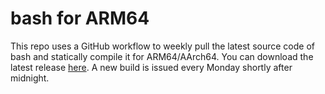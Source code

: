 # bash for ARM64

This repo uses a GitHub workflow to weekly pull the latest source code of bash and statically compile it for ARM64/AArch64. You can download the latest release [here](https://github.com/mightychoc/bash-for-arm/releases/download/latest). A new build is issued every Monday shortly after midnight.
